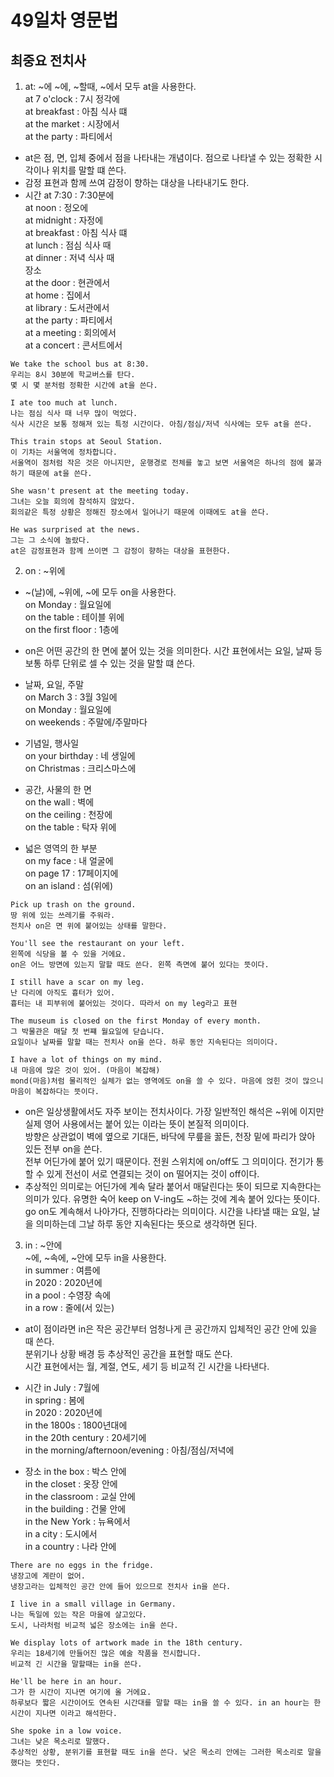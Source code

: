 # 49일차 영문법

## 최중요 전치사

1.  at: ~에
    ~에, ~할때, ~에서 모두 at을 사용한다.  
    at 7 o'clock : 7시 정각에  
    at breakfast : 아침 식사 떄  
    at the market : 시장에서  
    at the party : 파티에서

-   at은 점, 면, 입체 중에서 점을 나타내는 개념이다. 점으로 나타낼 수 있는 정확한 시각이나 위치를 말할 떄 쓴다.
-   감정 표현과 함께 쓰여 감정이 향하는 대상을 나타내기도 한다.
-   시간
    at 7:30 : 7:30분에  
    at noon : 정오에  
    at midnight : 자정에  
    at breakfast : 아침 식사 떄  
    at lunch : 점심 식사 때  
    at dinner : 저녁 식사 때  
    장소  
    at the door : 현관에서  
    at home : 집에서  
    at library : 도서관에서  
    at the party : 파티에서  
    at a meeting : 회의에서  
    at a concert : 콘서트에서

```
We take the school bus at 8:30.
우리는 8시 30분에 학교버스를 탄다.
몇 시 몇 분처럼 정확한 시간에 at을 쓴다.

I ate too much at lunch.
나는 점심 식사 때 너무 많이 먹었다.
식사 시간은 보통 정해져 있는 특정 시간이다. 아침/점심/저녁 식사에는 모두 at을 쓴다.

This train stops at Seoul Station.
이 기차는 서울역에 정차합니다.
서울역이 점처럼 작은 것은 아니지만, 운행경로 전체를 놓고 보면 서울역은 하나의 점에 불과하기 때문에 at을 쓴다.

She wasn't present at the meeting today.
그녀는 오늘 회의에 참석하지 않았다.
회의같은 특정 상황은 정해진 장소에서 일어나기 때문에 이때에도 at을 쓴다.

He was surprised at the news.
그는 그 소식에 놀랐다.
at은 감정표현과 함께 쓰이면 그 감정이 향하는 대상을 표현한다.
```

2. on : ~위에

-   ~(날)에, ~위에, ~에 모두 on을 사용한다.  
    on Monday : 월요일에  
    on the table : 테이블 위에  
    on the first floor : 1층에
-   on은 어떤 공간의 한 면에 붙어 있는 것을 의미한다. 시간 표현에서는 요일, 날짜 등 보통 하루 단위로 셀 수 있는 것을 말할 떄 쓴다.

-   날짜, 요일, 주말  
    on March 3 : 3월 3일에  
    on Monday : 월요일에  
    on weekends : 주말에/주말마다

-   기념일, 행사일  
    on your birthday : 네 생일에  
    on Christmas : 크리스마스에

-   공간, 사물의 한 면  
    on the wall : 벽에  
    on the ceiling : 천장에  
    on the table : 탁자 위에

-   넓은 영역의 한 부분  
    on my face : 내 얼굴에  
    on page 17 : 17페이지에  
    on an island : 섬(위에)

```
Pick up trash on the ground.
땅 위에 있는 쓰레기를 주워라.
전치사 on은 면 위에 붙어있는 상태를 말한다.

You'll see the restaurant on your left.
왼쪽에 식당을 볼 수 있을 거에요.
on은 어느 방면에 있는지 말할 때도 쓴다. 왼쪽 측면에 붙어 있다는 뜻이다.

I still have a scar on my leg.
난 다리에 아직도 흉터가 있어.
흉터는 내 피부위에 붙어있는 것이다. 따라서 on my leg라고 표현

The museum is closed on the first Monday of every month.
그 박물관은 매달 첫 번쨰 월요일에 닫습니다.
요일이나 날짜를 말할 때는 전치사 on을 쓴다. 하루 동안 지속된다는 의미이다.

I have a lot of things on my mind.
내 마음에 많은 것이 있어. (마음이 복잡해)
mond(마음)처럼 물리적인 실체가 없는 영역에도 on을 쓸 수 있다. 마음에 얹힌 것이 많으니 마음이 복잡하다는 뜻이다.
```

-   on은 일상생활에서도 자주 보이는 전치사이다. 가장 일반적인 해석은 ~위에 이지만 실제 영어 사용에서는 붙어 있는 이라는 뜻이 본질적 의미이다.  
    방향은 상관없이 벽에 옆으로 기대든, 바닥에 무릎을 꿇든, 천장 밑에 파리가 앉아 있든 전부 on을 쓴다.  
    전부 어딘가에 붙어 있기 때문이다. 전원 스위치에 on/off도 그 의미이다. 전기가 통할 수 있게 전선이 서로 연결되는 것이 on 떨어지는 것이 off이다.
-   추상적인 의미로는 어딘가에 계속 달라 붙어서 매달린다는 뜻이 되므로 지속한다는 의미가 있다. 유명한 숙어 keep on V-ing도 ~하는 것에 계속 붙어 있다는 뜻이다.  
    go on도 계속해서 나아가다, 진행하다라는 의미이다. 시간을 나타낼 때는 요일, 날을 의미하는데 그날 하루 동안 지속된다는 뜻으로 생각하면 된다.

3. in : ~안에  
   ~에, ~속에, ~안에 모두 in을 사용한다.  
   in summer : 여름에  
   in 2020 : 2020년에  
   in a pool : 수영장 속에  
   in a row : 줄에(서 있는)

-   at이 점이라면 in은 작은 공간부터 엄청나게 큰 공간까지 입체적인 공간 안에 있을 때 쓴다.  
    분위기나 상황 배경 등 추상적인 공간을 표현할 때도 쓴다.  
    시간 표현에서는 월, 계절, 연도, 세기 등 비교적 긴 시간을 나타낸다.

-   시간
    in July : 7월에  
    in spring : 봄에  
    in 2020 : 2020년에  
    in the 1800s : 1800년대에  
    in the 20th century : 20세기에  
    in the morning/afternoon/evening : 아침/점심/저녁에

-   장소
    in the box : 박스 안에  
    in the closet : 옷장 안에  
    in the classroom : 교실 안에  
    in the building : 건물 안에  
    in the New York : 뉴욕에서  
    in a city : 도시에서  
    in a country : 나라 안에

```
There are no eggs in the fridge.
냉장고에 계란이 없어.
냉장고라는 입체적인 공간 안에 들어 있으므로 전치사 in을 쓴다.

I live in a small village in Germany.
나는 독일에 있는 작은 마을에 살고있다.
도시, 나라처럼 비교적 넓은 장소에는 in을 쓴다.

We display lots of artwork made in the 18th century.
우리는 18세기에 만들어진 많은 예술 작품을 전시합니다.
비교적 긴 시간을 말할때는 in을 쓴다.

He'll be here in an hour.
그가 한 시간이 지나면 여기에 올 거에요.
하루보다 짧은 시간이어도 연속된 시간대를 말할 때는 in을 쓸 수 있다. in an hour는 한 시간이 지나면 이라고 해석한다.

She spoke in a low voice.
그녀는 낮은 목소리로 말했다.
추상적인 상황, 분위기를 표현할 때도 in을 쓴다. 낮은 목소리 안에는 그러한 목소리로 말을 했다는 뜻인다.
```
